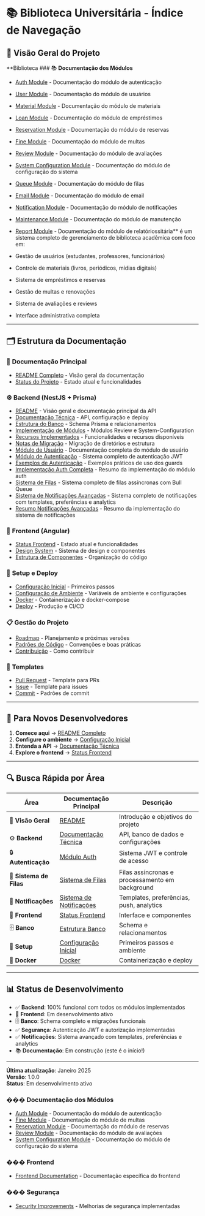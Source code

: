 # 📚 Biblioteca Universitária - Índice de Navegação

## 🎯 Visão Geral do Projeto

**Biblioteca ### 📚 **Documentação dos Módulos**
- [Auth Module](./backend/modules/AUTH_README.md) - Documentação do módulo de autenticação
- [User Module](./backend/modules/USER_README.md) - Documentação do módulo de usuários
- [Material Module](./backend/modules/MATERIAL_README.md) - Documentação do módulo de materiais
- [Loan Module](./backend/modules/LOAN_README.md) - Documentação do módulo de empréstimos
- [Reservation Module](./backend/modules/RESERVATION_README.md) - Documentação do módulo de reservas
- [Fine Module](./backend/modules/FINE_README.md) - Documentação do módulo de multas
- [Review Module](./backend/modules/REVIEW_README.md) - Documentação do módulo de avaliações
- [System Configuration Module](./backend/modules/SYSTEM_CONFIGURATION_README.md) - Documentação do módulo de configuração do sistema
- [Queue Module](./backend/modules/QUEUE_README.md) - Documentação do módulo de filas
- [Email Module](./backend/modules/EMAIL_README.md) - Documentação do módulo de email
- [Notification Module](./backend/modules/NOTIFICATION_README.md) - Documentação do módulo de notificações
- [Maintenance Module](./backend/modules/MAINTENANCE_README.md) - Documentação do módulo de manutenção
- [Report Module](./backend/modules/REPORT_README.md) - Documentação do módulo de relatóriossitária** é um sistema completo de gerenciamento de biblioteca acadêmica com foco em:

- Gestão de usuários (estudantes, professores, funcionários)
- Controle de materiais (livros, periódicos, mídias digitais)
- Sistema de empréstimos e reservas
- Gestão de multas e renovações
- Sistema de avaliações e reviews
- Interface administrativa completa

---

## 🗂️ Estrutura da Documentação

### 📖 **Documentação Principal**
- [README Completo](./README.md) - Visão geral da documentação
- [Status do Projeto](./PROJECT_STATUS.md) - Estado atual e funcionalidades

### ⚙️ **Backend (NestJS + Prisma)**
- [README](./backend/README.md) - Visão geral e documentação principal da API
- [Documentação Técnica](./backend/DOCUMENTACAO_TECNICA.md) - API, configuração e deploy
- [Estrutura do Banco](./backend/ESTRUTURA_BANCO.md) - Schema Prisma e relacionamentos
- [Implementação de Módulos](./backend/IMPLEMENTACAO_MODULOS.md) - Módulos Review e System-Configuration
- [Recursos Implementados](./backend/RECURSOS_IMPLEMENTADOS.md) - Funcionalidades e recursos disponíveis
- [Notas de Migração](./backend/NOTAS_MIGRACAO.md) - Migração de diretórios e estrutura
- [Módulo de Usuário](./backend/MODULO_USUARIO.md) - Documentação completa do módulo de usuário
- [Módulo de Autenticação](./backend/MODULO_AUTH.md) - Sistema completo de autenticação JWT
- [Exemplos de Autenticação](./backend/EXEMPLOS_AUTH.md) - Exemplos práticos de uso dos guards
- [Implementação Auth Completa](./backend/IMPLEMENTACAO_AUTH_COMPLETA.md) - Resumo da implementação do módulo auth
- [Sistema de Filas](./backend/SISTEMA_FILAS.md) - Sistema completo de filas assíncronas com Bull Queue
- [Sistema de Notificações Avançadas](./backend/SISTEMA_NOTIFICACOES_AVANCADAS.md) - Sistema completo de notificações com templates, preferências e analytics
- [Resumo Notificações Avançadas](./backend/RESUMO_NOTIFICACOES_AVANCADAS.md) - Resumo da implementação do sistema de notificações

### 🎨 **Frontend (Angular)**
- [Status Frontend](./frontend/STATUS_FRONTEND.md) - Estado atual e funcionalidades
- [Design System](./design/DESIGN_SYSTEM.md) - Sistema de design e componentes
- [Estrutura de Componentes](./frontend/ESTRUTURA_COMPONENTES.md) - Organização do código

### 🚀 **Setup e Deploy**
- [Configuração Inicial](./setup/CONFIGURACAO_INICIAL.md) - Primeiros passos
- [Configuração de Ambiente](./setup/CONFIGURACAO_AMBIENTE.md) - Variáveis de ambiente e configurações
- [Docker](./setup/DOCKER.md) - Containerização e docker-compose
- [Deploy](./setup/DEPLOY.md) - Produção e CI/CD

### 📋 **Gestão do Projeto**
- [Roadmap](./project-management/ROADMAP.md) - Planejamento e próximas versões
- [Padrões de Código](./project-management/PADROES_CODIGO.md) - Convenções e boas práticas
- [Contribuição](./project-management/CONTRIBUICAO.md) - Como contribuir

### 📝 **Templates**
- [Pull Request](./templates/PULL_REQUEST_TEMPLATE.md) - Template para PRs
- [Issue](./templates/ISSUE_TEMPLATE.md) - Template para issues
- [Commit](./templates/COMMIT_TEMPLATE.md) - Padrões de commit

---

## 🚀 **Para Novos Desenvolvedores**

1. **Comece aqui** → [README Completo](./README.md)
2. **Configure o ambiente** → [Configuração Inicial](./setup/CONFIGURACAO_INICIAL.md)
3. **Entenda a API** → [Documentação Técnica](./backend/DOCUMENTACAO_TECNICA.md)
4. **Explore o frontend** → [Status Frontend](./frontend/STATUS_FRONTEND.md)

---

## 🔍 **Busca Rápida por Área**

| Área | Documentação Principal | Descrição |
|------|----------------------|-----------|
| 🎯 **Visão Geral** | [README](./README.md) | Introdução e objetivos do projeto |
| ⚙️ **Backend** | [Documentação Técnica](./backend/DOCUMENTACAO_TECNICA.md) | API, banco de dados e configurações |
| 🔒 **Autenticação** | [Módulo Auth](./backend/MODULO_AUTH.md) | Sistema JWT e controle de acesso |
| 🚀 **Sistema de Filas** | [Sistema de Filas](./backend/SISTEMA_FILAS.md) | Filas assíncronas e processamento em background |
| 📢 **Notificações** | [Sistema de Notificações](./backend/SISTEMA_NOTIFICACOES_AVANCADAS.md) | Templates, preferências, push, analytics |
| 🎨 **Frontend** | [Status Frontend](./frontend/STATUS_FRONTEND.md) | Interface e componentes |
| 🗄️ **Banco** | [Estrutura Banco](./backend/ESTRUTURA_BANCO.md) | Schema e relacionamentos |
| 🚀 **Setup** | [Configuração Inicial](./setup/CONFIGURACAO_INICIAL.md) | Primeiros passos e ambiente |
| 🐳 **Docker** | [Docker](./setup/DOCKER.md) | Containerização e deploy |

---

## 📊 **Status de Desenvolvimento**

- ✅ **Backend**: 100% funcional com todos os módulos implementados
- 🚧 **Frontend**: Em desenvolvimento ativo
- 🗄️ **Banco**: Schema completo e migrações funcionais
- ✅ **Segurança**: Autenticação JWT e autorização implementadas
- ✅ **Notificações**: Sistema avançado com templates, preferências e analytics
- 📚 **Documentação**: Em construção (este é o início!)

---

**Última atualização**: Janeiro 2025  
**Versão**: 1.0.0  
**Status**: Em desenvolvimento ativo


### ��� **Documentação dos Módulos**
- [Auth Module](./backend/modules/AUTH_README.md) - Documentação do módulo de autenticação
- [Fine Module](./backend/modules/FINE_README.md) - Documentação do módulo de multas
- [Reservation Module](./backend/modules/RESERVATION_README.md) - Documentação do módulo de reservas
- [Review Module](./backend/modules/REVIEW_README.md) - Documentação do módulo de avaliações
- [System Configuration Module](./backend/modules/SYSTEM_CONFIGURATION_README.md) - Documentação do módulo de configuração do sistema

### ��� **Frontend**
- [Frontend Documentation](./frontend/FRONTEND_README.md) - Documentação específica do frontend

### ��� **Segurança**
- [Security Improvements](./backend/SECURITY_IMPROVEMENTS.md) - Melhorias de segurança implementadas
